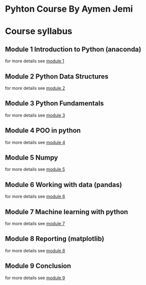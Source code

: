 # Pyhton Course By Aymen Jemi

# Course syllabus

## Module 1 Introduction to Python (anaconda)

for more details see [module 1](module_1_indroduction.md)

## Module 2 Python Data Structures

for more details see [module 2](module_2_data_structures.md)

## Module 3 Python Fundamentals

for more details see [module 3](module_3_fundamentals.md)

## Module 4 POO in python

for more details see [module 4](module_4_poo.md)

## Module 5 Numpy

for more details see [module 5](module_5_numpy.md)

## Module 6 Working with data (pandas)

for more details see [module 6](module_6_pandas.md)

## Module 7 Machine learning with python

for more details see [module 7](module_7_ml.md)

## Module 8 Reporting (matplotlib)

for more details see [module 8](module_8_reporting.md)

## Module 9 Conclusion

for more details see [module 9](module_9_conclusion.md)
